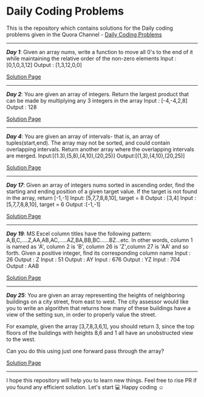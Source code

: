 # Daily Coding Problems
This is the repository which contains solutions for the Daily coding problems given in the Quora Channel - [Daily Coding Problems](https://www.quora.com/q/dailycodingproblems)
 
 ---
 
***Day 1***: Given an array nums, write a function to move all 0's to the end of it while maintaining the relative order of the non-zero elements
Input :[0,1,0,3,12]
Output : [1,3,12,0,0]

[Solution Page](https://github.com/Ratheshprabakar/Daily_Coding_Problems/blob/master/Day1.c)

---
 
***Day 2***: You are given an array of integers. Return the largest product that can be made by multiplying any 3 integers in the array
Input : [-4,-4,2,8]
Output : 128

[Solution Page](https://github.com/Ratheshprabakar/Daily_Coding_Problems/blob/master/Day2.c)

---

***Day 4***: You are given an array of intervals- that is, an array of tuples(start,end).
The array may not be sorted, and could contain overlapping intervals. Return another array where the overlapping intervals are merged.
Input:[(1.3),(5,8),(4,10),(20,25)]
Output:[(1,3),(4,10),(20,25)]

[Solution Page](https://github.com/Ratheshprabakar/Daily_Coding_Problems/blob/master/Day4.c)

---


***Day 17***: Given an array of integers nums sorted in ascending order, find the starting and ending position of a given target value.
If the target is not found in the array, return 
[-1,-1]
Input: [5,7,7,8,8,10], target = 8
Output : [3,4]
Input : [5,7,7,8,8,10], target = 6
Output :[-1,-1]

[Solution Page](https://github.com/Ratheshprabakar/Daily_Coding_Problems/blob/master/Day17.c)

---


***Day 19***: MS Excel column titles have the following pattern: A,B,C,....Z,AA,AB,AC,.....AZ,BA,BB,BC......BZ...etc. In other words, column 1 is named as 'A', column 2 is 'B', column 26 is 'Z',column 27 is 'AA' and so forth. Given a positive integer, find its corresponding column name
Input : 26
Output : Z
Input : 51
Output : AY
Input : 676 
Output : YZ
Input : 704
Output : AAB

[Solution Page](https://github.com/Ratheshprabakar/Daily_Coding_Problems/blob/master/Day19.c)

---

***Day 25***: You are given an array representing the heights of neighboring buildings on a city street, from east to west. The city assessor would like you to write an algorithm that returns how many of these buildings have a view of the setting sun, in order to properly value the street.

For example, given the array [3,7,8,3,6,1], you should return 3, since the top floors of the  buildings with heights 8,6 and 1 all have an unobstructed view to the west.

Can you do this using just one forward pass through the array?


[Solution Page](https://github.com/Ratheshprabakar/Daily_Coding_Problems/blob/master/Day25.c)

---

I hope this repository will help you to learn new things. Feel free to rise PR if you found any efficient solution. Let's start :computer: 
Happy coding  :relaxed:
